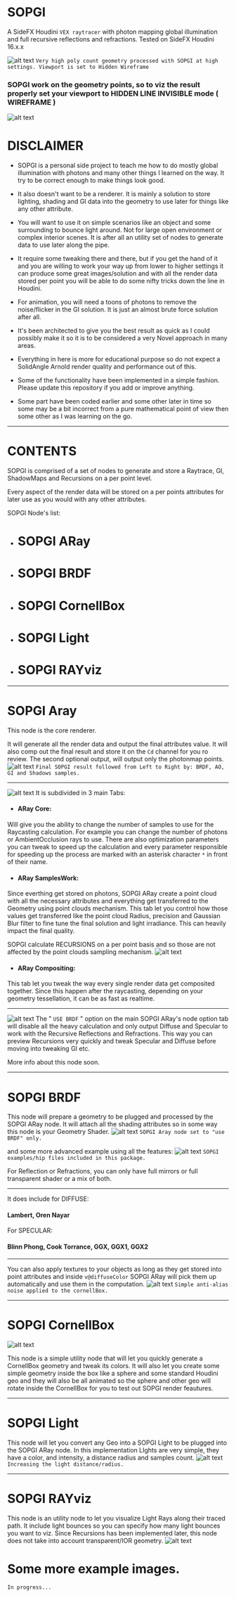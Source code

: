 # SOPGI
A SideFX Houdini `VEX raytracer` with photon mapping global illumination and full recursive reflections and refractions.
Tested on SideFX Houdini 16.x.x

![alt text](https://github.com/alexnardini/SOPGI/blob/master/img/SOPGI_cover.jpg)
`Very high poly count geometry processed with SOPGI at high settings. Viewport is set to Hidden Wireframe`


### SOPGI work on the geometry points, so to viz the result properly set your viewport to HIDDEN LINE INVISIBLE mode ( WIREFRAME ) 
![alt text](https://github.com/alexnardini/SOPGI/blob/master/img/SOPGI_intro_new.jpg)

# DISCLAIMER
- SOPGI is a personal side project to teach me
 how to do mostly global illumination with photons
 and many other things I learned on the way.
 It try to be correct enough to make things look good.

- It also doesn't want to be a renderer.
 It is mainly a solution to store lighting, shading and GI
 data into the geometry to use later for things
 like any other attribute.
 
- You will want to use it on simple scenarios like an object
 and some surrounding to bounce light around.
 Not for large open environment or complex interior scenes.
 It is after all an utility set of nodes to generate data
 to use later along the pipe.
 
- It require some tweaking there and there,
 but if you get the hand of it and you are willing to work
 your way up from lower to higher settings it can produce
 some great images/solution and with all the render data stored per point
 you will be able to do some nifty tricks down the line in Houdini.
 
- For animation, you will need a toons of photons
 to remove the noise/flicker in the GI solution.
 It is just an almost brute force solution after all.
 
- It's been architected to give you the best result as quick as
 I could possibly make it so it is to be considered
 a very Novel approach in many areas.
 
- Everything in here is more for educational purpose
 so do not expect a SolidAngle Arnold render quality 
 and performance out of this.
 
- Some of the functionality have been implemented in a
 simple fashion.
 Please update this repository if you add or improve anything.
 
- Some part have been coded earlier and some other later in time
 so some may be a bit incorrect from a pure mathematical point of view
 then some other as I was learning on the go.
______________________________________________________

# CONTENTS
SOPGI is comprised of a set of nodes to generate and store
a Raytrace, GI, ShadowMaps and Recursions
on a per point level.

Every aspect of the render data
will be stored on a per points attributes
for later use as you would with any other attributes.

SOPGI Node's list:
- # SOPGI ARay
- # SOPGI BRDF
- # SOPGI CornellBox
- # SOPGI Light
- # SOPGI RAYviz
______________________________________________________

# SOPGI Aray
This node is the core renderer.


It will generate all the render data and output the final attributes value. 
It will also comp out the final result and store it on the `Cd` channel for you ro review.
The second optional output, will output only the photonmap points.
![alt text](https://github.com/alexnardini/SOPGI/blob/master/img/SOPGI_aov_attrib.jpg)
`Final SOPGI result followed from Left to Right by: BRDF, AO, GI and Shadows samples.`
______________________________________________________

![alt text](https://github.com/alexnardini/SOPGI/blob/master/img/SOPGI_aray_node_menus.jpg)
It is subdivided in 3 main Tabs:

- #### ARay Core:
Will give you the ability to change the number of samples to use for the Raycasting calculation.
For example you can change the number of photons or AmbientOcclusion rays to use.
There are also optimization parameters you can tweak to speed up the calculation and
every parameter responsible for speeding up the process
are marked with an asterisk character `*` in front of their name.

- #### ARay SamplesWork:
Since everthing get stored on photons, SOPGI ARay create a point cloud
with all the necessary attributes and everything get transferred to the Geometry
using point clouds mechanism. This tab let you control how those values get
transferred like the point cloud Radius, precision and Gaussian Blur filter to fine tune
the final solution and light irradiance.
This can heavily impact the final quality.

SOPGI calculate RECURSIONS on a per point basis and so those are not affected by the point clouds sampling mechanism.
![alt text](https://github.com/alexnardini/SOPGI/blob/master/img/SOPGI_samples.jpg)



- #### ARay Compositing:
This tab let you tweak the way every single render data get composited together.
Since this happen after the raycasting, depending on your geometry tessellation,
it can be as fast as realtime.

______________________________________________________

![alt text](https://github.com/alexnardini/SOPGI/blob/master/img/SOPGI_useBRDF_new.jpg)
The " `USE BRDF` " option on the main SOPGI ARay's node option tab will disable all the heavy calculation
and only output Diffuse and Specular to work with the Recursive Reflections and Refractions.
This way you can preview Recursions very quickly and tweak Specular and Diffuse 
before moving into tweaking GI etc.

More info about this node soon.
______________________________________________________


# SOPGI BRDF
This node will prepare a geometry to be plugged and processed by the SOPGI ARay node.
It will attach all the shading attributes so in some way this node is your Geometry Shader.
![alt text](https://github.com/alexnardini/SOPGI/blob/master/img/SOPGI_brdf_types.jpg)
`SOPGI Aray node set to "use BRDF" only.`

and some more advanced example using all the features:
![alt text](https://github.com/alexnardini/SOPGI/blob/master/img/SOPGI_examples.jpg)
`SOPGI examples/hip files included in this package.`

For Reflection or Refractions, you can only have full mirrors or full transparent shader or a mix of both.
______________________________________________________
It does include for DIFFUSE:
#### Lambert, Oren Nayar

For SPECULAR:
#### Blinn Phong, Cook Torrance, GGX, GGX1, GGX2
______________________________________________________
You can also apply textures to your objects as long as they get stored into point
attributes and inside `v@diffuseColor` SOPGI ARay will pick them up automatically and use
them in the computation.
![alt text](https://github.com/alexnardini/SOPGI/blob/master/img/SOPGI_textures.jpg)
`Simple anti-alias noise applied to the cornellBox.`
______________________________________________________

# SOPGI CornellBox
![alt text](https://github.com/alexnardini/SOPGI/blob/master/img/SOPGI_cornellBox.jpg)

This node is a simple utility node that will let you quickly generate
a CornellBox geometry and tweak its colors.
It will also let you create some simple geometry inside the box 
like a sphere and some standard Houdini geo and they will also be all animated 
so the sphere and other geo will rotate inside the CornellBox
for you to test out SOPGI render feautures.

______________________________________________________

# SOPGI Light
This node will let you convert any Geo into a SOPGI Light to be plugged into the SOPGI ARay node.
In this implementation LIghts are very simple, they have a color, and intensity, a distance radius and samples count.
![alt text](https://github.com/alexnardini/SOPGI/blob/master/img/SOPGI_light.jpg)
`Increasing the light distance/radius.`

______________________________________________________

# SOPGI RAYviz
This node is an utility node to let you visualize Light Rays along their traced path.
It include light bounces so you can specify how many light bounces you want to viz.
Since Recursions has been implemented later, this node does not take into account
transparent/IOR geometry.
![alt text](https://github.com/alexnardini/SOPGI/blob/master/img/SOPGI_RAYviz_new.jpg)

# Some more example images.
`In progress...`
